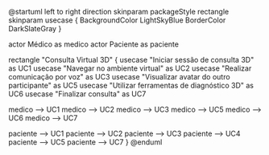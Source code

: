 @startuml
left to right direction
skinparam packageStyle rectangle
skinparam usecase {
  BackgroundColor LightSkyBlue
  BorderColor DarkSlateGray
}

actor Médico as medico
actor Paciente as paciente

rectangle "Consulta Virtual 3D" {
  usecase "Iniciar sessão de consulta 3D" as UC1
  usecase "Navegar no ambiente virtual" as UC2
  usecase "Realizar comunicação por voz" as UC3
  usecase "Visualizar avatar do outro participante" as UC5
  usecase "Utilizar ferramentas de diagnóstico 3D" as UC6
  usecase "Finalizar consulta" as UC7

  medico --> UC1
  medico --> UC2
  medico --> UC3
  medico --> UC5
  medico --> UC6
  medico --> UC7

  paciente --> UC1
  paciente --> UC2
  paciente --> UC3
  paciente --> UC4
  paciente --> UC5
  paciente --> UC7
}
@enduml